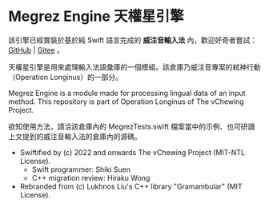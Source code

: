 # Megrez Engine 天權星引擎

該引擎已經實裝於基於純 Swift 語言完成的 **威注音輸入法** 內，歡迎好奇者嘗試：[GitHub](https://github.com/ShikiSuen/vChewing-macOS ) | [Gitee](https://gitee.com/vchewing/vChewing-macOS ) 。

天權星引擎是用來處理輸入法語彙庫的一個模組。該倉庫乃威注音專案的弒神行動（Operation Longinus）的一部分。

Megrez Engine is a module made for processing lingual data of an input method. This repository is part of Operation Longinus of The vChewing Project.

欲知使用方法，請洽該倉庫內的 MegrezTests.swift 檔案當中的示例、也可研讀上文提到的威注音輸入法的倉庫內的源碼。

- Swiftified by (c) 2022 and onwards The vChewing Project (MIT-NTL License).
	- Swift programmer: Shiki Suen
	- C++ migration review: Hiraku Wong
- Rebranded from (c) Lukhnos Liu's C++ library "Gramambular" (MIT License).
